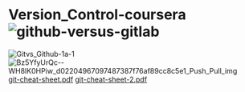 # Version_Control-coursera![github-versus-gitlab](https://user-images.githubusercontent.com/103066322/227764245-cb13ae48-2b41-4f7f-93e5-7e364fb36a12.jpeg)
![Gitvs_Github-1a-1](https://user-images.githubusercontent.com/103066322/227764249-f7769ce9-caa9-4fca-aa12-fa77076726e9.jpg)
![Bz5YfyUrQc--WH8lK0HPiw_d02204967097487387f76af89cc8c5e1_Push_Pull_img](https://user-images.githubusercontent.com/103066322/227770418-3855a74a-245b-493e-bb08-8a0e3fd754fd.png)
[git-cheat-sheet.pdf](https://github.com/abdulkhader07/Version_Control-coursera/files/11071409/git-cheat-sheet.pdf)
[git-cheat-sheet-2.pdf](https://github.com/abdulkhader07/Version_Control-coursera/files/11071410/git-cheat-sheet-2.pdf)
